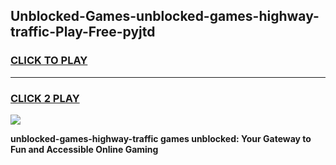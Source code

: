 
## Unblocked-Games-unblocked-games-highway-traffic-Play-Free-pyjtd
<h3>
<a href="https://premium76.site?title=unblocked-games-highway-traffic&ref=20M">CLICK TO PLAY</a></h3>
<hr>

<h3>
<a href="https://premium76.site?title=unblocked-games-highway-traffic&ref=20M">CLICK 2 PLAY</a>
  
</h3>

<a href="https://premium76.site?title=unblocked-games-highway-traffic&ref=19M"><img src="https://clearcache.store/games.png"></a>


**unblocked-games-highway-traffic games unblocked: Your Gateway to Fun and Accessible Online Gaming**
